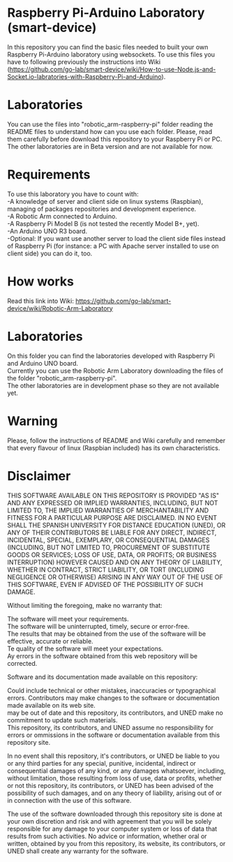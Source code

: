 Raspberry Pi-Arduino Laboratory (smart-device)
===============================================
In this repository you can find the basic files needed to built your own Raspberry Pi-Arduino laboratory using websockets.
To use this files you have to following previously the instructions into Wiki (https://github.com/go-lab/smart-device/wiki/How-to-use-Node.js-and-Socket.io-labratories-with-Raspberry-Pi-and-Arduino).

Laboratories
============
You can use the files into "robotic_arm-raspberry-pi" folder reading the README files to understand how can you use each folder. Please, read them carefully before download this repository to your Raspberry Pi or PC.
The other laboratories are in Beta version and are not available for now.

Requirements
============
To use this laboratory you have to count with:<br>
-A knowledge of server and client side on linux systems (Raspbian), managing of packages repositories and development experience.<br>
-A Robotic Arm connected to Arduino. <br>
-A Raspberry Pi Model B (is not tested the recently Model B+, yet).<br>
-An Arduino UNO R3 board.<br>
-Optional: If you want use another server to load the client side files instead of Raspberry Pi (for instance: a PC with Apache server installed to use on client side) you can do it, too.<br>

How works
=========
Read this link into Wiki: https://github.com/go-lab/smart-device/wiki/Robotic-Arm-Laboratory

Laboratories
============
On this folder you can find the laboratories developed with Raspberry Pi and Arduino UNO board.<br>
Currently you can use the Robotic Arm Laboratory downloading the files of the folder "robotic_arm-raspberry-pi".<br>
The other laboratories are in development phase so they are not available yet.<br>

Warning
=======
Please, follow the instructions of README and Wiki carefully and remember that every flavour of linux (Raspbian included) has its own characteristics.<br>

Disclaimer
==========
THIS SOFTWARE AVAILABLE ON THIS REPOSITORY IS PROVIDED "AS IS" AND ANY EXPRESSED OR IMPLIED WARRANTIES, INCLUDING, BUT NOT LIMITED TO, THE IMPLIED WARRANTIES OF MERCHANTABILITY AND FITNESS FOR A PARTICULAR PURPOSE ARE DISCLAIMED. IN NO EVENT SHALL THE SPANISH UNIVERSITY FOR DISTANCE EDUCATION (UNED), OR ANY OF THEIR CONTRIBUTORS BE LIABLE FOR ANY DIRECT, INDIRECT, INCIDENTAL, SPECIAL, EXEMPLARY, OR CONSEQUENTIAL DAMAGES (INCLUDING, BUT NOT LIMITED TO, PROCUREMENT OF SUBSTITUTE GOODS OR SERVICES; LOSS OF USE, DATA, OR PROFITS; OR BUSINESS INTERRUPTION) HOWEVER CAUSED AND ON ANY THEORY OF LIABILITY, WHETHER IN CONTRACT, STRICT LIABILITY, OR TORT (INCLUDING NEGLIGENCE OR OTHERWISE) ARISING IN ANY WAY OUT OF THE USE OF THIS SOFTWARE, EVEN IF ADVISED OF THE POSSIBILITY OF SUCH DAMAGE.<br>

Without limiting the foregoing, make no warranty that:<br>

The software will meet your requirements.<br>
The software will be uninterrupted, timely, secure or error-free.<br>
The results that may be obtained from the use of the software will be effective, accurate or reliable.<br>
Te quality of the software will meet your expectations.<br>
Ay errors in the software obtained from this web repository will be corrected.<br>

Software and its documentation made available on this repository:<br>

Could include technical or other mistakes, inaccuracies or typographical errors. Contributors may make changes to the software or documentation made available on its web site.<br>
may be out of date and this repository, its contributors, and UNED make no commitment to update such materials.<br>
This repository, its contributors, and UNED assume no responsibility for errors or ommissions in the software or documentation available from this repository site.<br>

In no event shall this repository, it's contributors, or UNED be liable to you or any third parties for any special, punitive, incidental, indirect or consequential damages of any kind, or any damages whatsoever, including, without limitation, those resulting from loss of use, data or profits, whether or not this repository, its contributors, or UNED has been advised of the possibility of such damages, and on any theory of liability, arising out of or in connection with the use of this software.<br>

The use of the software downloaded through this repository site is done at your own discretion and risk and with agreement that you will be solely responsible for any damage to your computer system or loss of data that results from such activities. No advice or information, whether oral or written, obtained by you from this repository, its website, its contributors, or UNED shall create any warranty for the software.<br>
